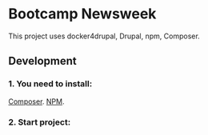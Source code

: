 # Bootcamp Newsweek

This project uses docker4drupal, Drupal, npm, Composer.

## Development

### 1. You need to install:
[Composer](https://getcomposer.org/doc/00-intro.md#installation-linux-unix-osx).
[NPM](https://docs.npmjs.com/cli/v8/commands/npm-install).

### 2. Start project:
       
